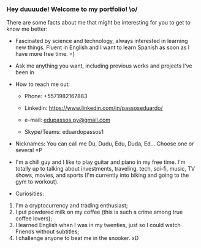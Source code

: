 ### Hey duuuude! Welcome to my portfolio! \o/
There are some facts about me that might be interesting for you to get to know me better:

- Fascinated by science and technology, always interested in learning new things. Fluent in English and I want to learn Spanish as soon as I have more free time. =)

- Ask me anything you want, including previous works and projects I've been in

- How to reach me out:

  * Phone: +5571982167883
  
  * Linkedin: https://www.linkedin.com/in/passoseduardo/
  
  * e-mail: edupassos.py@gmail.com
  
  * Skype/Teams: eduardopassos1
    
- Nicknames: You can call me Du, Dudu, Edu, Duda, Ed... Choose one or several =P

- I'm a chill guy and I like to play guitar and piano in my free time. I'm totally up to talking about investments, traveling, tech, sci-fi, music, TV shows, movies, and sports (I'm currently into biking and going to the gym to workout).

- Curiosities: 
1) I'm a cryptocurrency and trading enthusiast;
2) I put powdered milk on my coffee (this is such a crime among true coffee lovers);
3) I learned English when I was in my twenties, just so I could watch Friends without subtitles;
4) I challenge anyone to beat me in the snooker. xD
